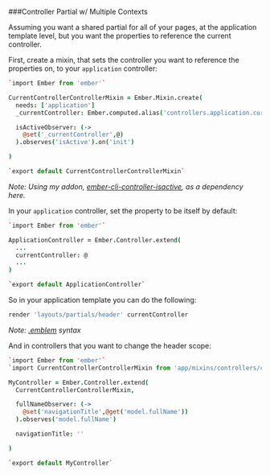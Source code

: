 ###Controller Partial w/ Multiple Contexts

Assuming you want a shared partial for all of your pages, at the application template level, but you want the properties to reference the current controller.

First, create a mixin, that sets the controller you want to reference the properties on, to your `application` controller:

```coffee
`import Ember from 'ember'`

CurrentControllerControllerMixin = Ember.Mixin.create(
  needs: ['application']
  _currentController: Ember.computed.alias('controllers.application.currentController')

  isActiveObserver: (->
    @set('_currentController',@)
  ).observes('isActive').on('init')

)

`export default CurrentControllerControllerMixin`
```

*Note: Using my addon, [ember-cli-controller-isactive](https://www.npmjs.com/package/ember-cli-controller-isactive), as a dependency here.*

In your `application` controller, set the property to be itself by default:

```coffee
`import Ember from 'ember'`

ApplicationController = Ember.Controller.extend(
  ...
  currentController: @
  ...
)

`export default ApplicationController`
```

So in your application template you can do the following:

```coffee
render 'layouts/partials/header' currentController
```

*Note: [.emblem](https://github.com/machty/emblem.js/) syntax*

And in controllers that you want to change the header scope:

```coffee
`import Ember from 'ember'`
`import CurrentControllerControllerMixin from 'app/mixins/controllers/current-controller-controller-mixin'`

MyController = Ember.Controller.extend(
  CurrentControllerControllerMixin,

  fullNameObserver: (->
    @set('navigationTitle',@get('model.fullName'))
  ).observes('model.fullName')

  navigationTitle: ''

)

`export default MyController`
```
